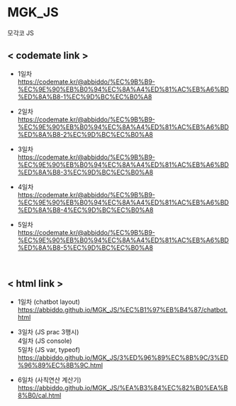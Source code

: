 # MGK_JS
모각코 JS
<br>
<h2> < codemate link > </h2>

* 1일차<br>
https://codemate.kr/@abbiddo/%EC%9B%B9-%EC%9E%90%EB%B0%94%EC%8A%A4%ED%81%AC%EB%A6%BD%ED%8A%B8-1%EC%9D%BC%EC%B0%A8

* 2일차<br>
https://codemate.kr/@abbiddo/%EC%9B%B9-%EC%9E%90%EB%B0%94%EC%8A%A4%ED%81%AC%EB%A6%BD%ED%8A%B8-2%EC%9D%BC%EC%B0%A8

* 3일차<br>
https://codemate.kr/@abbiddo/%EC%9B%B9-%EC%9E%90%EB%B0%94%EC%8A%A4%ED%81%AC%EB%A6%BD%ED%8A%B8-3%EC%9D%BC%EC%B0%A8

* 4일차<br>
https://codemate.kr/@abbiddo/%EC%9B%B9-%EC%9E%90%EB%B0%94%EC%8A%A4%ED%81%AC%EB%A6%BD%ED%8A%B8-4%EC%9D%BC%EC%B0%A8

* 5일차<br>
https://codemate.kr/@abbiddo/%EC%9B%B9-%EC%9E%90%EB%B0%94%EC%8A%A4%ED%81%AC%EB%A6%BD%ED%8A%B8-5%EC%9D%BC%EC%B0%A8
<br>

<h2> < html link > </h2>

* 1일차 (chatbot layout)<br>
https://abbiddo.github.io/MGK_JS/%EC%B1%97%EB%B4%87/chatbot.html <br>

* 3일차 (JS prac 3행시)<br>
4일차 (JS console)<br>
5일차 (JS var, typeof)<br>
https://abbiddo.github.io/MGK_JS/3%ED%96%89%EC%8B%9C/3%ED%96%89%EC%8B%9C.html <br>
  
* 6일차 (사칙연산 계산기)<br>
https://abbiddo.github.io/MGK_JS/%EA%B3%84%EC%82%B0%EA%B8%B0/cal.html
